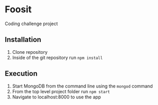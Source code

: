 # Foosit
Coding challenge project

## Installation

1. Clone repository
2. Inside of the git repository run `npm install`

## Execution

1. Start MongoDB from the command line using the `mongod` command
2. From the top level project folder run `npm start`
3. Navigate to localhost:8000 to use the app
